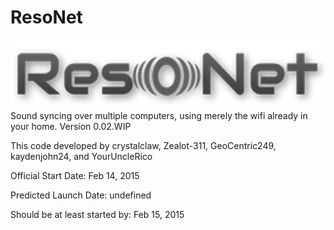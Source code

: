 # ResoNet
![ResoNet](https://raw.githubusercontent.com/crystalclaw/ResoNet/master/ResoNet.png)
Sound syncing over multiple computers, using merely the wifi already in your home.
Version 0.02.WIP

This code developed by crystalclaw, Zealot-311, GeoCentric249, kaydenjohn24, and YourUncleRico

Official Start Date: Feb 14, 2015

Predicted Launch Date: undefined

Should be at least started by: Feb 15, 2015
